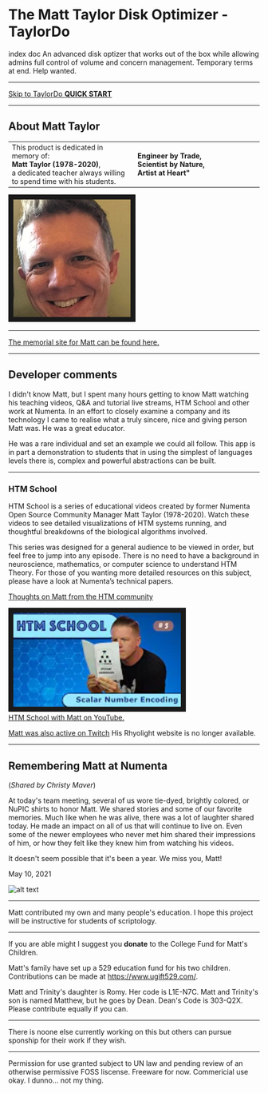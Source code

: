 ﻿# The Matt Taylor Disk Optimizer - TaylorDo 
index doc
An advanced disk optizer that works out of the box while allowing admins full control of volume and concern management. Temporary terms at end. Help wanted.
___

[Skip to TaylorDo **QUICK START**](QuickStart.md)
___
## About Matt Taylor

<table>
<tr>
<td width="50%">
This product is dedicated in memory of:<br \><b>Matt Taylor (1978-2020)</b>, <br \>a dedicated teacher always willing to spend time with his students.
</td>
<td>
<b>Engineer by Trade,<br />Scientist by Nature,<br />Artist at Heart"</b><br />
</td>
</tr>
</table>

<img src="Resources/Page/Taylor_Pic_-_DonnaDubinsky.png" 
alt="Thumbnail of Matt on YouTube" border="10" />
___

[The memorial site for Matt can be found here.](https://www.forevermissed.com/matthew-taylor/about) <br />
___

## Developer comments
I didn't know Matt, but I spent many hours getting to know Matt watching his teaching videos, Q&A and tutorial live streams, HTM School and other work at Numenta. In an effort to closely examine a company and its technology I came to realise what a truly sincere, nice and giving person Matt was. He was a great educator.

He was a rare individual and set an example we could all follow. This app is in part a demonstration to students that in using the simplest of languages levels there is, complex and powerful abstractions can be built.
___
### HTM School

HTM School is a series of educational videos created by former Numenta Open Source Community Manager Matt Taylor (1978-2020). Watch these videos to see detailed visualizations of HTM systems running, and thoughtful breakdowns of the biological algorithms involved.

This series was designed for a general audience to be viewed in order, but feel free to jump into any episode. There is no need to have a background in neuroscience, mathematics, or computer science to understand HTM Theory. For those of you wanting more detailed resources on this subject, please have a look at Numenta’s technical papers.

[Thoughts on Matt from the HTM community](https://discourse.numenta.org/t/message-from-numenta-ceo-donna-dubinsky-regarding-matt-taylor/7524)

<a href="https://www.youtube.com/c/NumentaTheory" target="_blank">
<img src="Resources\Page\HTM_School_Ep5_Thumbnail_YouTube_hqdefault.png" 
alt="Thumbnail of Matt on YouTube" width="336" height="188" border="10" /></a><br />
<a href="https://www.youtube.com/c/NumentaTheory" target="_blank"/>HTM School with Matt on YouTube.</a>

[Matt was also active on Twitch](https://www.twitch.tv/rhyolight_/videos?filter=all&sort=time)
His Rhyolight website is no longer available.
___
## Remembering Matt at Numenta 
(_Shared by Christy Maver_)

At today's team meeting, several of us wore tie-dyed, brightly colored, or NuPIC shirts to honor Matt.  We shared stories and some of our favorite memories.  Much like when he was alive, there was a lot of laughter shared today.  He made an impact on all of us that will continue to live on.  Even some of the newer employees who never met him shared their impressions of him, or how they felt like they knew him from watching his videos. 

It doesn't seem possible that it's been a year.  We miss you, Matt! 

May 10, 2021

![alt text](https://www.forevermissed.com/lst/m/a/matthew-taylor/p/2517722_1920x1080_f985cc.jpg)

___
Matt contributed my own and many people's education. I hope this project will be instructive for students of scriptology.

___
If you are able might I suggest you **donate** to the College Fund for Matt's Children.

Matt's family have set up a 529 education fund for his two children. Contributions can be made at https://www.ugift529.com/.

Matt and Trinity's daughter is Romy.  Her code is L1E-N7C.
Matt and Trinity's son is named Matthew, but he goes by Dean.  Dean's Code is 303-Q2X. Please contribute equally if you can.
___
There is noone else currently working on this but others can pursue sponship for their work if they wish.
___
Permission for use granted subject to UN law and pending review of an otherwise permissive FOSS liscense. Freeware for now. Commericial use okay. I dunno... not my thing.